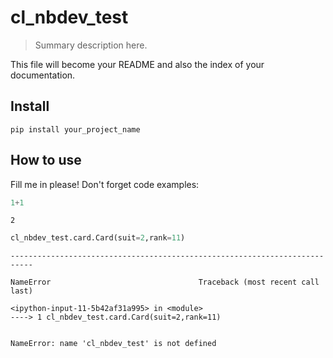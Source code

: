 # cl_nbdev_test
> Summary description here.


This file will become your README and also the index of your documentation.

## Install

`pip install your_project_name`

## How to use

Fill me in please! Don't forget code examples:

```python
1+1
```




    2



```python
cl_nbdev_test.card.Card(suit=2,rank=11)
```


    ---------------------------------------------------------------------------

    NameError                                 Traceback (most recent call last)

    <ipython-input-11-5b42af31a995> in <module>
    ----> 1 cl_nbdev_test.card.Card(suit=2,rank=11)
    

    NameError: name 'cl_nbdev_test' is not defined

